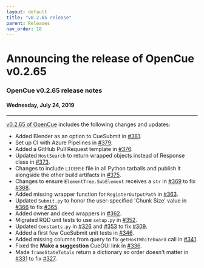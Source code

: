 ```yaml
---
layout: default
title: "v0.2.65 release"
parent: Releases
nav_order: 18
---
```


# Announcing the release of OpenCue v0.2.65

### OpenCue v0.2.65 release notes

#### Wednesday, July 24, 2019

---

[v0.2.65 of OpenCue](https://github.com/AcademySoftwareFoundation/OpenCue/releases/tag/0.2.65)
includes the following changes and updates:

*   Added Blender as an option to CueSubmit in [#381](https://github.com/AcademySoftwareFoundation/OpenCue/pull/378).
*   Set up CI with Azure Pipelines in [#379](https://github.com/AcademySoftwareFoundation/OpenCue/pull/379).
*   Added a GitHub Pull Request template in [#376](https://github.com/AcademySoftwareFoundation/OpenCue/pull/376).
*   Updated `HostSearch` to return wrapped objects instead of Response class in [#373](https://github.com/AcademySoftwareFoundation/OpenCue/pull/373).
*   Changes to include `LICENSE` file in all Python tarballs and publish it alongside the other build artifacts in [#375](https://github.com/AcademySoftwareFoundation/OpenCue/pull/375).
*   Changes to ensure `ElementTree.SubElement` receives a `str` in [#369](https://github.com/AcademySoftwareFoundation/OpenCue/pull/369) to fix [#368](https://github.com/AcademySoftwareFoundation/OpenCue/issues/368).
*   Added missing wrapper function for `RegisterOutputPath` in [#363](https://github.com/AcademySoftwareFoundation/OpenCue/pull/363).
*   Updated `Submit.py` to honor the user-specified 'Chunk Size' value in [#366](https://github.com/AcademySoftwareFoundation/OpenCue/pull/366) to fix [#365](https://github.com/AcademySoftwareFoundation/OpenCue/issues/365).
*   Added owner and deed wrappers in [#362](https://github.com/AcademySoftwareFoundation/OpenCue/pull/362).
*   Migrated RQD unit tests to use `setup.py` in [#352](https://github.com/AcademySoftwareFoundation/OpenCue/pull/352).
*   Updated `Constants.py` in [#326](https://github.com/AcademySoftwareFoundation/OpenCue/pull/326) and [#353](https://github.com/AcademySoftwareFoundation/OpenCue/pull/353) to fix [#309](https://github.com/AcademySoftwareFoundation/OpenCue/issues/309).
*   Added a first few CueSubmit unit tests in [#346](https://github.com/AcademySoftwareFoundation/OpenCue/pull/346).
*   Added missing columns from query to fix `getHostWhiteboard` call in [#341](https://github.com/AcademySoftwareFoundation/OpenCue/pull/341).
*   Fixed the **Make a suggestion** CueGUI link in [#336](https://github.com/AcademySoftwareFoundation/OpenCue/pull/336).
*   Made `frameStateTotals` return a dictionary so order doesn't matter in [#331](https://github.com/AcademySoftwareFoundation/OpenCue/pull/331) to fix [#327](https://github.com/AcademySoftwareFoundation/OpenCue/issues/327).
